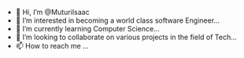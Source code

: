 - 👋 Hi, I’m @MuturiIsaac
- 👀 I’m interested in becoming a world class software  Engineer...
- 🌱 I’m currently learning Computer Science...
- 💞️ I’m looking to collaborate on various projects in the field of Tech...
- 📫 How to reach me ...

<!---
MuturiIsaac/MuturiIsaac is a ✨ special ✨ repository because its `README.md` (this file) appears on your GitHub profile.
You can click the Preview link to take a look at your changes.
--->
